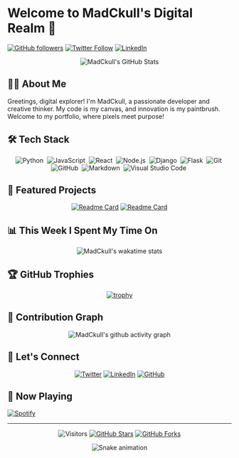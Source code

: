 # Welcome to MadCkull's Digital Realm 🚀

[![GitHub followers](https://img.shields.io/github/followers/MadCkull?style=social)](https://github.com/MadCkull)
[![Twitter Follow](https://img.shields.io/twitter/follow/MadCkull?style=social)](https://twitter.com/MadCkull)
[![LinkedIn](https://img.shields.io/badge/LinkedIn-MadCkull-blue?style=flat&logo=linkedin)](https://www.linkedin.com/in/MadCkull)

<div align="center">
  <img src="https://github-readme-stats.vercel.app/api?username=MadCkull&show_icons=true&count_private=true&hide_border=true&title_color=9932CC&icon_color=9932CC&text_color=c9d1d9&bg_color=0d1117" alt="MadCkull's GitHub Stats" />
</div>

## 👨‍💻 About Me

Greetings, digital explorer! I'm MadCkull, a passionate developer and creative thinker. My code is my canvas, and innovation is my paintbrush. Welcome to my portfolio, where pixels meet purpose!

## 🛠️ Tech Stack

<div align="center">

![Python](https://img.shields.io/badge/-Python-05122A?style=flat&logo=python)&nbsp;
![JavaScript](https://img.shields.io/badge/-JavaScript-05122A?style=flat&logo=javascript)&nbsp;
![React](https://img.shields.io/badge/-React-05122A?style=flat&logo=react)&nbsp;
![Node.js](https://img.shields.io/badge/-Node.js-05122A?style=flat&logo=node.js)&nbsp;
![Django](https://img.shields.io/badge/-Django-05122A?style=flat&logo=django&logoColor=092E20)&nbsp;
![Flask](https://img.shields.io/badge/-Flask-05122A?style=flat&logo=flask)&nbsp;
![Git](https://img.shields.io/badge/-Git-05122A?style=flat&logo=git)&nbsp;
![GitHub](https://img.shields.io/badge/-GitHub-05122A?style=flat&logo=github)&nbsp;
![Markdown](https://img.shields.io/badge/-Markdown-05122A?style=flat&logo=markdown)&nbsp;
![Visual Studio Code](https://img.shields.io/badge/-Visual%20Studio%20Code-05122A?style=flat&logo=visual-studio-code&logoColor=007ACC)&nbsp;

</div>

## 🌟 Featured Projects

<div align="center">

[![Readme Card](https://github-readme-stats.vercel.app/api/pin/?username=MadCkull&repo=MadEye&theme=midnight-purple)](https://github.com/MadCkull/MadEye)
[![Readme Card](https://github-readme-stats.vercel.app/api/pin/?username=MadCkull&repo=WSAppBak&theme=midnight-purple)](https://github.com/MadCkull/WSAppBak)

</div>

## 📊 This Week I Spent My Time On

<div align="center">

![MadCkull's wakatime stats](https://github-readme-stats.vercel.app/api/wakatime?username=MadCkull&theme=midnight-purple)

</div>

## 🏆 GitHub Trophies

<div align="center">

[![trophy](https://github-profile-trophy.vercel.app/?username=MadCkull&theme=darkhub&no-frame=true&row=1&column=7)](https://github.com/ryo-ma/github-profile-trophy)

</div>

## 🐍 Contribution Graph

<div align="center">

![MadCkull's github activity graph](https://github-readme-activity-graph.vercel.app/graph?username=MadCkull&theme=github-compact)

</div>

## 🤝 Let's Connect

<div align="center">

[![Twitter](https://img.shields.io/badge/Twitter-%231DA1F2.svg?style=for-the-badge&logo=Twitter&logoColor=white)](https://twitter.com/MadCkull)
[![LinkedIn](https://img.shields.io/badge/linkedin-%230077B5.svg?style=for-the-badge&logo=linkedin&logoColor=white)](https://www.linkedin.com/in/MadCkull)
[![GitHub](https://img.shields.io/badge/github-%23121011.svg?style=for-the-badge&logo=github&logoColor=white)](https://github.com/MadCkull)

</div>

## 🎵 Now Playing

[![Spotify](https://novatorem-madckull.vercel.app/api/spotify)](https://open.spotify.com/user/MadCkull)

---

<div align="center">

![Visitors](https://visitor-badge.laobi.icu/badge?page_id=MadCkull.MadCkull)
[![GitHub Stars](https://img.shields.io/github/stars/MadCkull/MadEye?style=social)](https://github.com/MadCkull/MadEye)
[![GitHub Forks](https://img.shields.io/github/forks/MadCkull/MadEye?style=social)](https://github.com/MadCkull/MadEye)

</div>

<div align="center">
  <img src="https://github.com/MadCkull/MadCkull/blob/output/github-contribution-grid-snake.svg" alt="Snake animation" />
</div>
